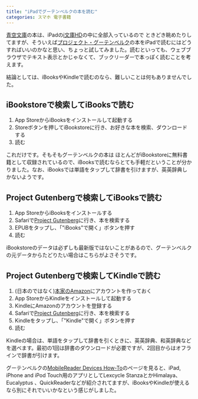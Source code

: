```yaml
---
title: "iPadでグーテンベルクの本を読む"
categories: スマホ 電子書籍
---
```


[青空文庫](https://www.aozora.gr.jp/)の本は、iPadの[i文庫HD](https://ipn.sakura.ne.jp/ibunkohd/)の中に全部入っているので ときどき眺めたりしてますが、そういえば[プロジェクト・グーテンベルク](https://www.gutenberg.org/)の本をiPadで読むにはどうすればいいのかなと思い、ちょっと試してみました。読むといっても、ウェブブラウザでテキスト表示とかじゃなくて、ブックリーダーで本っぽく読むことを考えます。

結論としては、iBooksやKindleで読むのなら、難しいことは何もありませんでした。

## iBookstoreで検索してiBooksで読む

1. App StoreからiBooksをインストールして起動する
1. Storeボタンを押してiBookstoreに行き、お好きな本を検索、ダウンロードする
1. 読む

これだけです。そもそもグーテンベルクの本は ほとんどがiBookstoreに無料書籍として収録されているので、iBooksで読むならとても手軽だということが分かりました。なお、iBooksでは単語をタップして辞書を引けますが、英英辞典しかないようです。

## Project Gutenbergで検索してiBooksで読む

1. App StoreからiBooksをインストールする
1. Safariで[Project Gutenberg](https://www.gutenberg.org/)に行き、本を検索する
1. EPUBをタップし、「"iBooks"で開く」ボタンを押す
1. 読む

iBookstoreのデータは必ずしも最新版ではないことがあるので、グーテンベルクの元データからたどりたい場合はこちらがよさそうです。

## Project Gutenbergで検索してKindleで読む

1. (日本のではなく)[本家のAmazon](https://www.amazon.com/)にアカウントを作っておく
1. App StoreからKindleをインストールして起動する
1. KindleにAmazonのアカウントを登録する
1. Safariで[Project Gutenberg](https://www.gutenberg.org/)に行き、本を検索する
1. Kindleをタップし、「"Kindle"で開く」ボタンを押す
1. 読む

Kindleの場合は、単語をタップして辞書を引くときに、英英辞典、和英辞典などを選べます。最初の1回は辞書のダウンロードが必要ですが、2回目からはオフラインで辞書が引けます。

グーテンベルクの[MobileReader Devices How-To](https://web.archive.org/web/20121005201025/http://www.gutenberg.org/wiki/Gutenberg:MobileReader_Devices_How-To#iPad.2C_iPhone_and_iPod_Touch)のページを見ると、iPad, iPhone and iPod Touch用のアプリとしてLexcycle StanzaとかHimalaya、Eucalyptus 、QuickReaderなどが紹介されてますが、iBooksやKindleが使えるなら別にそれでいいかなという感じがしました。

